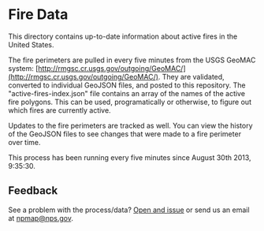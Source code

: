 # Fire Data

This directory contains up-to-date information about active fires in the United States.

The fire perimeters are pulled in every five minutes from the USGS GeoMAC system: [http://rmgsc.cr.usgs.gov/outgoing/GeoMAC/](http://rmgsc.cr.usgs.gov/outgoing/GeoMAC/). They are validated, converted to individual GeoJSON files, and posted to this repository. The "active-fires-index.json" file contains an array of the names of the active fire polygons. This can be used, programatically or otherwise, to figure out which fires are currently active.

Updates to the fire perimeters are tracked as well. You can view the history of the GeoJSON files to see changes that were made to a fire perimeter over time.

This process has been running every five minutes since August 30th 2013, 9:35:30.

## Feedback

See a problem with the process/data? [Open and issue](https://github.com/nationalparkservice/data/issues) or send us an email at <a href="mailto">npmap@nps.gov</a>.